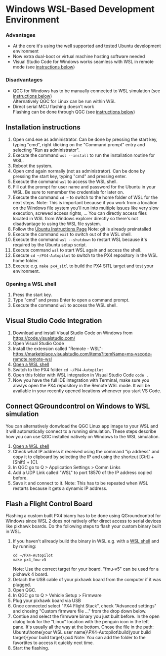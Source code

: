# Windows WSL-Based Development Environment

### Advantages

- At the core it's using the well supported and tested Ubuntu development environment
- Now extra dual-boot or virtual machine hosting software needed
- Visual Studio Code for Windows works seamless with WSL in remote mode (see [instructions below](dev_env_windows_wsl.md#visual-studio-code-integration))

### Disadvantages

- QGC for Windows has to be manually connected to WSL simulation (see [instructions below](dev_env_windows_wsl.md#connect-qgroundcontrol-on-windows-to-wsl-simulation))<br>
Alternatively QGC for Linux can be run within WSL
- Direct serial MCU flashing doesn't work<br>
  Flashing can be done through QGC (see [instructions below](dev_env_windows_wsl.md#flash-a-flight-control-board))

## Installation instructions

1. Open cmd.exe as administrator.
   Can be done by pressing the start key, typing "cmd", right klicking on the "Command prompt" entry and selecting "Run as administrator".
1. Execute the command `wsl --install` to run the installation routine for WSL.
1. Reboot the system.
1. Open cmd again normally (not as administrator).
   Can be done by pressing the start key, typing "cmd" and pressing enter.
1. Execute the command `wsl` to access the WSL shell.
1. Fill out the prompt for user name and password for the Ubuntu in your WSL. Be sure to remember the credentials for later on.
1. Execute the command `cd ~` to switch to the home folder of WSL for the next steps.
   Note: This is important because if you work from a location on the Windows file system you'll run into multiple issues like very slow execution, screwed access rights, ... You can directly access files located in WSL from Windows explorer directly so there's not disadvantage to using the WSL file system.
1. Follow the [Ubuntu Instructions Page](../dev_setup/dev_env_linux_ubuntu.md#gazebo-jmavsim-and-nuttx-pixhawk-targets)
   Note: git is already preinstalled
1. Execute the command `exit` to switch out of the WSL shell.
1. Execute the command `wsl --shutdown` to restart WSL because it's required by the Ubuntu setup script.
1. Execute command `wsl` to start WSL again and access the shell.
1. Execute `cd ~/PX4-Autopilot` to switch to the PX4 repository in the WSL home folder.
1. Execute e.g. `make px4_sitl` to build the PX4 SITL target and test your environment.

### Opening a WSL shell

1. Press the start key.
1. Type "cmd" and press Enter to open a command prompt.
1. Execute the command `wsl` to access the WSL shell.

## Visual Studio Code Integration

1. Download and install Visual Studio Code on Windows from https://code.visualstudio.com/
2. Open Visual Studio Code
3. Install the extension called "Remote - WSL": https://marketplace.visualstudio.com/items?itemName=ms-vscode-remote.remote-wsl
4. [Open a WSL shell](dev_env_windows_wsl.md#opening-a-wsl-shell)
5. Switch to the PX4 folder `cd ~/PX4-Autopilot`
6. Open this folder with WSL integration in Visual Studio Code `code .`
7. Now you have the full IDE integration with Terminal, make sure you always open the PX4 repository in the Remote WSL mode. It will be available in your recently opened locations whenever you start VS Code.

## Connect QGroundcontrol on Windows to WSL simulation
You can alternatively donwload the QGC Linux app image to your WSL and it will automatically connect to a running simulation. These steps describe how you can use QGC installed natively on Windows to the WSL simulation.

1. [Open a WSL shell](dev_env_windows_wsl.md#opening-a-wsl-shell)
2. Check what IP address it received using the command "ip address" and copy it to clipboard by selecting the IP and using the shortcut [Ctrl] + [Shift] + [C].
3. In QGC go to Q > Application Settings > Comm Links
4. Add a UDP Link called "WSL" to port 18570 of the IP address copied before.
5. Save it and connect to it.
Note: This has to be repeated when WSL restarts because it gets a dynamic IP address.

## Flash a Flight Control Board
Flashing a custom built PX4 bianry has to be done using QGroundcontrol for Windows since WSL 2 does not natively offer direct access to serial devices like pixhawk boards. Do the following steps to flash your custom binary built in WSL.

1. If you haven't allready build the binary in WSL e.g. with a [WSL shell](dev_env_windows_wsl.md#opening-a-wsl-shell) and by running:
   ```
   cd ~/PX4-Autopilot
   make px4_fmu-v5
   ```
   Note: Use the correct target for your board. "fmu-v5" can be used for a pixhawk 4 board.
1. Detach the USB cable of your pixhawk board from the computer if it was plugged.
1. Open QGC.
1. In QGC go to Q > Vehicle Setup > Firmware
1. Plug your pixhawk board via USB
1. Once connected select "PX4 Flight Stack", check "Advanced settings" and chosing "Custom firmware file ..." from the drop down below.
1. Contiue and select the firmware binary you just built before. In the open dialog look for the "Linux" location with the penguin icon in the left pane. It's usually all the way at the bottom. Chose the file in the path: Ubuntu\home\{your WSL user name}\PX4-Autopilot\build\{your build target}\{your build target}.px4
   Note: You can add the folder to the favortites to access it quickly next time.
1. Start the flashing.
